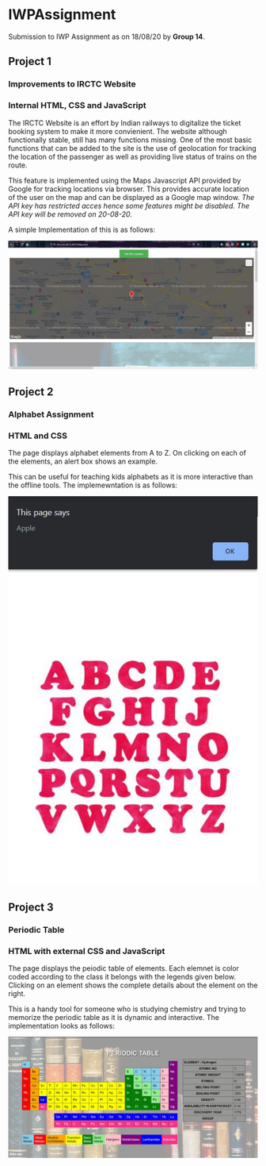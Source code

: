 # IWPAssignment
 Submission to IWP Assignment as on 18/08/20 by **Group 14**.
 
## Project 1 ##
### Improvements to IRCTC Website ###
### Internal HTML, CSS and JavaScript ###
The IRCTC Website is an effort by Indian railways to digitalize the ticket booking system to make it more convienient.
The website although functionally stable, still has many functions missing. 
One of the most basic functions that can be added to the site is the use of geolocation for tracking the location of the passenger
as well as providing live status of trains on the route.

This feature is implemented using the Maps Javascript API provided by Google for tracking locations via browser. This provides accurate
location of the user on the map and can be displayed as a Google map window.
*The API key  has restricted acces hence some features might be disabled. The API key will be removed on 20-08-20.*

A simple Implementation of this is as follows:

![picture alt](Images/IRCTC.jpg)

## Project 2 ##
### Alphabet Assignment ###
### HTML and CSS ###
The page displays alphabet elements from A to Z.
On clicking on each of the elements, an alert box shows an example.

This can be useful for teaching kids alphabets as it is more interactive than the offline tools.
The implemewntation is as follows:

![picture alt](Images/AlphabetMain.jpeg)

## Project 3 ##
### Periodic Table ###
### HTML with external CSS and JavaScript ###
The page displays the peiodic table of elements. Each elemnet is color coded according to the class it belongs with the legends given below.
Clicking on an element shows the complete details about the element on the right.

This is a handy tool for someone who is studying chemistry and trying to memorize the periodic table as it is dynamic and interactive.
The implementation looks as follows:

![picture alt](Images/PeriodicTable.jpeg)



